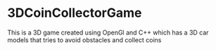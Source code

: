 # 3DCoinCollectorGame
This is a 3D game created using OpenGl and C++ which has a 3D car models that tries to avoid obstacles and collect coins
